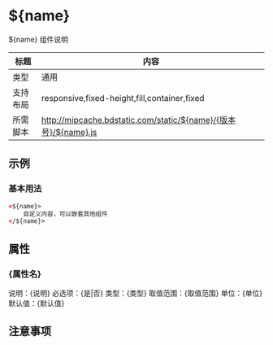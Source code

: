 # ${name}

${name} 组件说明

标题|内容
----|----
类型|通用
支持布局|responsive,fixed-height,fill,container,fixed
所需脚本|http://mipcache.bdstatic.com/static/${name}/{版本号}/${name}.js

## 示例

### 基本用法
```html
<${name}>
    自定义内容，可以嵌套其他组件
</${name}>
```

## 属性

### {属性名}

说明：{说明}
必选项：{是|否}
类型：{类型}
取值范围：{取值范围}
单位：{单位}
默认值：{默认值}

## 注意事项

